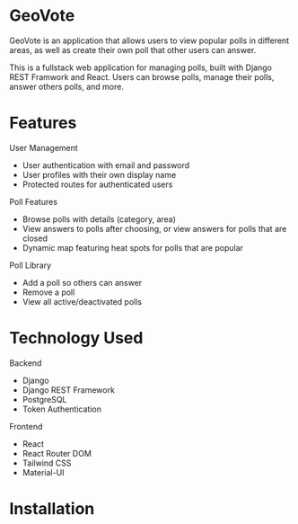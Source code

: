# GeoVote
GeoVote is an application that allows users to view popular polls in different areas, as well as create their own poll that other users can answer. 

This is a fullstack web application for managing polls, built with Django REST Framwork and React. Users can browse polls, manage their polls, answer others polls, and more. 

# Features 
User Management 
- User authentication with email and password
- User profiles with their own display name
- Protected routes for authenticated users

Poll Features 
- Browse polls with details (category, area)
- View answers to polls after choosing, or view answers for polls that are closed
- Dynamic map featuring heat spots for polls that are popular

Poll Library 
- Add a poll so others can answer
- Remove a poll
- View all active/deactivated polls

# Technology Used
Backend
- Django
- Django REST Framework
- PostgreSQL
- Token Authentication 

Frontend 
- React
- React Router DOM
- Tailwind CSS
- Material-UI

# Installation
